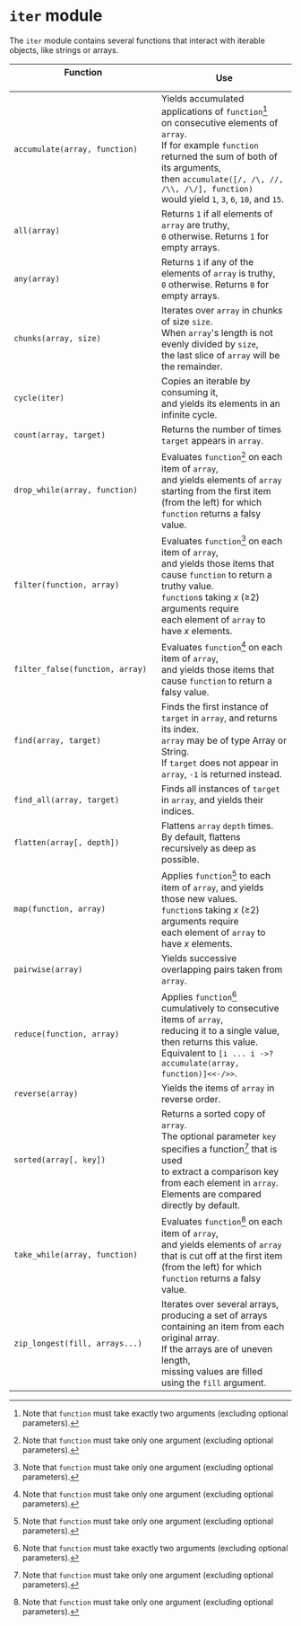 # `iter` module

The `iter` module contains several functions that interact with iterable
objects, like strings or arrays.

<center>

Function                                                                         | Use
---                                                                              | ---
`accumulate(array, function)`                                                    | Yields accumulated applications of `function`[^2]<br>on consecutive elements of `array`.<br>If for example `function` returned the sum of both of its arguments,<br>then `accumulate([/, /\, //, /\\, /\/], function)`<br>would yield `1`, `3`, `6`, `10`, and `15`.
`all(array)`                                                                     | Returns `1` if all elements of `array` are truthy,<br>`0` otherwise. Returns `1` for empty arrays.
`any(array)`                                                                     | Returns `1` if any of the elements of `array` is truthy,<br>`0` otherwise. Returns `0` for empty arrays.
`chunks(array, size)`                                                            | Iterates over `array` in chunks of size `size`.<br>When `array`'s length is not evenly divided by `size`,<br>the last slice of `array` will be the remainder.
`cycle(iter)`                                                                    | Copies an iterable by consuming it,<br>and yields its elements in an infinite cycle.
`count(array, target)`                                                           | Returns the number of times `target` appears in `array`.
`drop_while(array, function)`                                                    | Evaluates `function`[^1] on each item of `array`,<br>and yields elements of `array` starting from the first item<br>(from the left) for which `function` returns a falsy value.
`filter(function, array)`                                                        | Evaluates `function`[^1] on each item of `array`,<br>and yields those items that cause `function` to return a truthy value.<br>`function`s taking *x* (≥2) arguments require<br>each element of `array` to have *x* elements.
`filter_false(function, array)`                                                  | Evaluates `function`[^1] on each item of `array`,<br>and yields those items that cause `function` to return a falsy value.
`find(array, target)`                                                            | Finds the first instance of `target` in `array`, and returns its index.<br>`array` may be of type Array or String.<br>If `target` does not appear in `array`, `-1` is returned instead.
`find_all(array, target)`                                                        | Finds all instances of `target` in `array`, and yields their indices.
`flatten(array[, depth])`                                                        | Flattens `array` `depth` times.<br>By default, flattens recursively as deep as possible.
`map(function, array)`                                                           | Applies `function`[^1] to each item of `array`, and yields those new values.<br>`function`s taking *x* (≥2) arguments require<br>each element of `array` to have *x* elements.
`pairwise(array)`                                                                | Yields successive overlapping pairs taken from `array`.
`reduce(function, array)`                                                        | Applies `function`[^2] cumulatively to consecutive items of `array`,<br>reducing it to a single value, then returns this value.<br>Equivalent to `[i ... i ->? accumulate(array, function)]<<-/>>`.
`reverse(array)`                                                                 | Yields the items of `array` in reverse order.
`sorted(array[, key])`                                                           | Returns a sorted copy of `array`.<br>The optional parameter `key` specifies a function[^1] that is used<br>to extract a comparison key from each element in `array`.<br>Elements are compared directly by default. 
`take_while(array, function)`                                                    | Evaluates `function`[^1] on each item of `array`,<br>and yields elements of `array` that is cut off at the first item<br>(from the left) for which `function` returns a falsy value.
`zip_longest(fill, arrays...)`                                                   | Iterates over several arrays, producing a set of arrays<br>containing an item from each original array.<br>If the arrays are of uneven length,<br>missing values are filled using the `fill` argument.

</center>

[^1]: Note that `function` must take only one argument (excluding optional
parameters).

[^2]: Note that `function` must take exactly two arguments (excluding optional
parameters).
